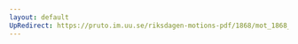 ```yaml
---
layout: default
UpRedirect: https://pruto.im.uu.se/riksdagen-motions-pdf/1868/mot_1868__ak__235/mot_1868__ak__235-004.pdf
---
```

